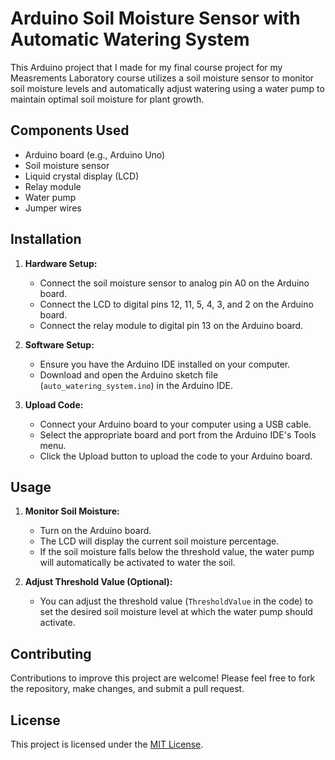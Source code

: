 # Arduino Soil Moisture Sensor with Automatic Watering System

This Arduino project that I made for my final course project for my Measrements Laboratory course utilizes a soil moisture sensor to monitor soil moisture levels and automatically adjust watering using a water pump to maintain optimal soil moisture for plant growth.

## Components Used
- Arduino board (e.g., Arduino Uno)
- Soil moisture sensor
- Liquid crystal display (LCD)
- Relay module
- Water pump
- Jumper wires

## Installation

1. **Hardware Setup:**
   - Connect the soil moisture sensor to analog pin A0 on the Arduino board.
   - Connect the LCD to digital pins 12, 11, 5, 4, 3, and 2 on the Arduino board.
   - Connect the relay module to digital pin 13 on the Arduino board.

2. **Software Setup:**
   - Ensure you have the Arduino IDE installed on your computer.
   - Download and open the Arduino sketch file (`auto_watering_system.ino`) in the Arduino IDE.

3. **Upload Code:**
   - Connect your Arduino board to your computer using a USB cable.
   - Select the appropriate board and port from the Arduino IDE's Tools menu.
   - Click the Upload button to upload the code to your Arduino board.

## Usage

1. **Monitor Soil Moisture:**
   - Turn on the Arduino board.
   - The LCD will display the current soil moisture percentage.
   - If the soil moisture falls below the threshold value, the water pump will automatically be activated to water the soil.

2. **Adjust Threshold Value (Optional):**
   - You can adjust the threshold value (`ThresholdValue` in the code) to set the desired soil moisture level at which the water pump should activate.

## Contributing

Contributions to improve this project are welcome! Please feel free to fork the repository, make changes, and submit a pull request.

## License

This project is licensed under the [MIT License](LICENSE).
